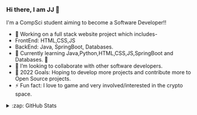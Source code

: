 ### Hi there, I am JJ 👋

<!--
**JJudge0/JJudge0** is a ✨ _special_ ✨ repository because its `README.md` (this file) appears on your GitHub profile.

Here are some ideas to get you started:

- 🔭 I’m currently working on ...
- 🌱 I’m currently learning ...
- 👯 I’m looking to collaborate on ...
- 🤔 I’m looking for help with ...
- 💬 Ask me about ...
- 📫 How to reach me: ...
- 😄 Pronouns: ...
- ⚡ Fun fact: ...
USE THIS WEBSITE FOR GITHUB CARD TEMPLATES https://github.com/anuraghazra/github-readme-stats
///////////////////////////////////////
![JJudge0 GitHub stats](https://github-readme-stats.vercel.app/api?username=JJudge0&show_icons=true&theme=dark)  shows my stats/theme 
///////////////////////////////////////
-->

 I'm a CompSci student aiming to become a Software Developer!!
- 🔭 Working on a full stack website project which includes-
- FrontEnd: HTML,CSS,JS 
- BackEnd: Java, SpringBoot, Databases.
- 🌱 Currently learning Java,Python,HTML,CSS,JS,SpringBoot and Databases. 🤣
- 👯 I’m looking to collaborate with other software developers.
- 🥅 2022 Goals: Hoping to develop more projects and contribute more to Open Source projects. 
- ⚡ Fun fact: I love to game and very involved/interested in the crypto space.

<details>
  <summary>:zap: GitHub Stats</summary>
 <img align="left" alt="JJudge0 GitHub Stats" src="https://github-readme-stats.vercel.app/api?username=JJudge0&show_icons=true&hide_border=false&theme=tokyonight" />  <!--shows my stats/theme --> 
</details>

 



